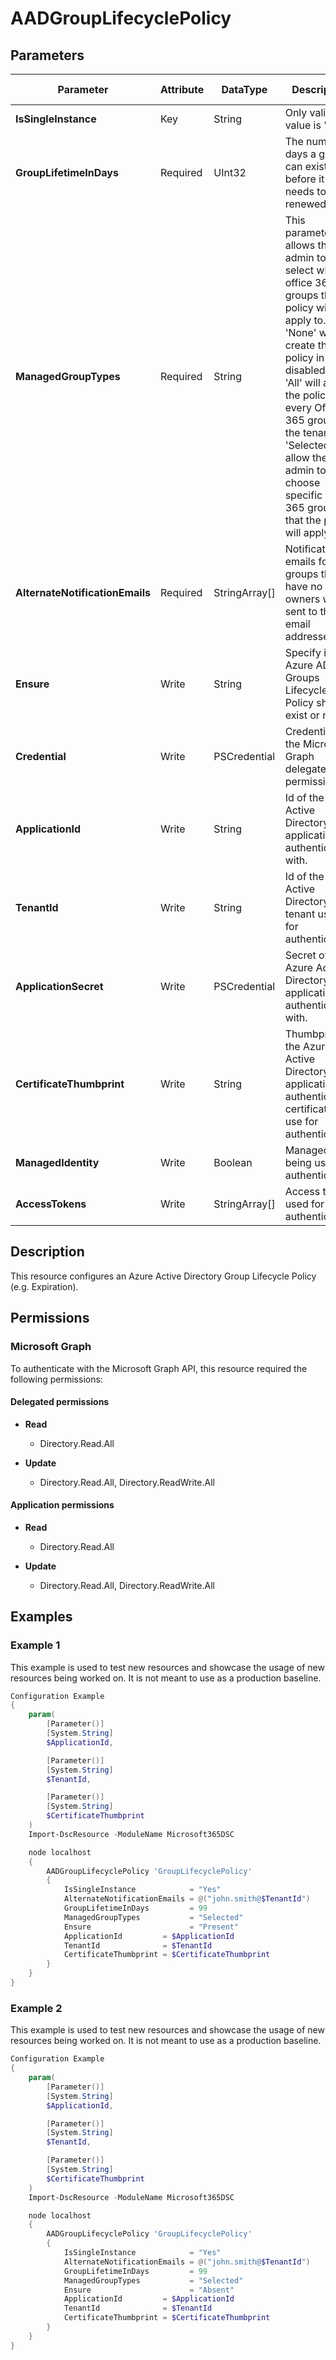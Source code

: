 ﻿# AADGroupLifecyclePolicy

## Parameters

| Parameter | Attribute | DataType | Description | Allowed Values |
| --- | --- | --- | --- | --- |
| **IsSingleInstance** | Key | String | Only valid value is 'Yes'. | `Yes` |
| **GroupLifetimeInDays** | Required | UInt32 | The number of days a group can exist before it needs to be renewed. | |
| **ManagedGroupTypes** | Required | String | This parameter allows the admin to select which office 365 groups the policy will apply to. 'None' will create the policy in a disabled state. 'All' will apply the policy to every Office 365 group in the tenant. 'Selected' will allow the admin to choose specific Office 365 groups that the policy will apply to. | `All`, `None`, `Selected` |
| **AlternateNotificationEmails** | Required | StringArray[] | Notification emails for groups that have no owners will be sent to these email addresses. | |
| **Ensure** | Write | String | Specify if the Azure AD Groups Lifecycle Policy should exist or not. | `Present`, `Absent` |
| **Credential** | Write | PSCredential | Credentials for the Microsoft Graph delegated permissions. | |
| **ApplicationId** | Write | String | Id of the Azure Active Directory application to authenticate with. | |
| **TenantId** | Write | String | Id of the Azure Active Directory tenant used for authentication. | |
| **ApplicationSecret** | Write | PSCredential | Secret of the Azure Active Directory application to authenticate with. | |
| **CertificateThumbprint** | Write | String | Thumbprint of the Azure Active Directory application's authentication certificate to use for authentication. | |
| **ManagedIdentity** | Write | Boolean | Managed ID being used for authentication. | |
| **AccessTokens** | Write | StringArray[] | Access token used for authentication. | |

## Description

This resource configures an Azure Active Directory Group Lifecycle Policy (e.g. Expiration).

## Permissions

### Microsoft Graph

To authenticate with the Microsoft Graph API, this resource required the following permissions:

#### Delegated permissions

- **Read**

    - Directory.Read.All

- **Update**

    - Directory.Read.All, Directory.ReadWrite.All

#### Application permissions

- **Read**

    - Directory.Read.All

- **Update**

    - Directory.Read.All, Directory.ReadWrite.All

## Examples

### Example 1

This example is used to test new resources and showcase the usage of new resources being worked on.
It is not meant to use as a production baseline.

```powershell
Configuration Example
{
    param(
        [Parameter()]
        [System.String]
        $ApplicationId,

        [Parameter()]
        [System.String]
        $TenantId,

        [Parameter()]
        [System.String]
        $CertificateThumbprint
    )
    Import-DscResource -ModuleName Microsoft365DSC

    node localhost
    {
        AADGroupLifecyclePolicy 'GroupLifecyclePolicy'
        {
            IsSingleInstance            = "Yes"
            AlternateNotificationEmails = @("john.smith@$TenantId")
            GroupLifetimeInDays         = 99
            ManagedGroupTypes           = "Selected"
            Ensure                      = "Present"
            ApplicationId         = $ApplicationId
            TenantId              = $TenantId
            CertificateThumbprint = $CertificateThumbprint
        }
    }
}
```

### Example 2

This example is used to test new resources and showcase the usage of new resources being worked on.
It is not meant to use as a production baseline.

```powershell
Configuration Example
{
    param(
        [Parameter()]
        [System.String]
        $ApplicationId,

        [Parameter()]
        [System.String]
        $TenantId,

        [Parameter()]
        [System.String]
        $CertificateThumbprint
    )
    Import-DscResource -ModuleName Microsoft365DSC

    node localhost
    {
        AADGroupLifecyclePolicy 'GroupLifecyclePolicy'
        {
            IsSingleInstance            = "Yes"
            AlternateNotificationEmails = @("john.smith@$TenantId")
            GroupLifetimeInDays         = 99
            ManagedGroupTypes           = "Selected"
            Ensure                      = "Absent"
            ApplicationId         = $ApplicationId
            TenantId              = $TenantId
            CertificateThumbprint = $CertificateThumbprint
        }
    }
}
```

